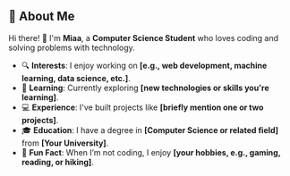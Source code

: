 ## 🎯 About Me

Hi there! 👋 I'm **Miaa**, a **Computer Science Student** who loves coding and solving problems with technology. 

- 🔍 **Interests**: I enjoy working on **[e.g., web development, machine learning, data science, etc.]**.  
- 🌱 **Learning**: Currently exploring **[new technologies or skills you're learning]**.  
- 💻 **Experience**: I've built projects like **[briefly mention one or two projects]**.  
- 🎓 **Education**: I have a degree in **[Computer Science or related field]** from **[Your University]**.  
- 🌟 **Fun Fact**: When I’m not coding, I enjoy **[your hobbies, e.g., gaming, reading, or hiking]**.  
